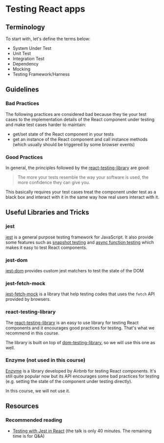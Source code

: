 # Testing React apps

## Terminology

To start with, let's define the terms below:

* System Under Test
* Unit Test
* Integration Test
* Dependency
* Mocking
* Testing Framework/Harness

## Guidelines

### Bad Practices

The following practices are considered bad because they tie your test cases to the implementation details of the React component under testing and make test cases harder to maintain:

* get/set state of the React component in your tests
* get an instance of the React component and call instance methods \(which usually should be triggered by some browser events\)

### Good Practices

In general, the principles followed by the [react-testing-library](https://github.com/kentcdodds/react-testing-library#guiding-principles) are good:

> The more your tests resemble the way your software is used, the more confidence they can give you.

This basically requires your test cases treat the component under test as a black box and interact with it in the same way how real users interact with it.

## Useful Libraries and Tricks

### jest

[jest](https://jestjs.io/) is a general purpose testing framework for JavaScript. It also provide some features such as [snapshot testing](https://jestjs.io/docs/en/snapshot-testing) and [async function testing](https://jestjs.io/docs/en/tutorial-async) which makes it easy to test React components.

### jest-dom

[jest-dom](https://github.com/gnapse/jest-dom) provides custom jest matchers to test the state of the DOM

### jest-fetch-mock

[jest-fetch-mock](https://github.com/jefflau/jest-fetch-mock) is a library that help testing codes that uses the `fetch` API provided by browsers.

### react-testing-library

The [react-testing-library](https://github.com/kentcdodds/react-testing-library) is an easy to use library for testing React components and it encourages good practices for testing. That's what we recommend in this course.

The library is built on top of [dom-testing-library](https://github.com/kentcdodds/dom-testing-library), so we will use this one as well.

### Enzyme \(not used in this course\)

[Enzyme](https://github.com/airbnb/enzyme) is a library developed by Airbnb for testing React components. It's still quite popular now but its API encourages some bad practices for testing \(e.g. setting the state of the component under testing directly\).

In this course, we will not use it.

## Resources

### Recommended reading

* [Testing with Jest in React](https://www.youtube.com/watch?v=59Ndb3YkLKA&feature=youtu.be) \(the talk is only 40 minutes. The remaining time is for Q&A\)

